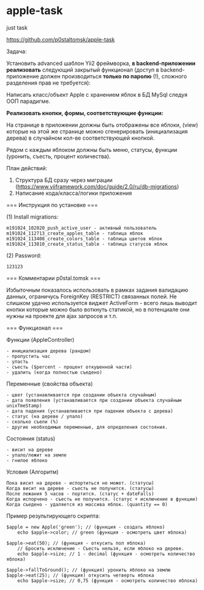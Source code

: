 # apple-task
just task

https://github.com/p0staltomsk/apple-task

Задача:

Установить advanced шаблон Yii2 фреймворка, **в backend-приложении реализовать** следующий закрытый функционал 
(доступ в backend-приложение должен производиться **только по паролю** (!), сложного разделения прав не требуется):

Написать класс/объект Apple с хранением яблок в БД MySql следуя ООП парадигме.

**Реализовать кнопки, формы, соответствующие функции:**

На странице в приложении должны быть отображены все яблоки, (view)
которые на этой же странице можно сгенерировать (инициализация дерева) в случайном кол-ве соответствующей кнопкой.

Рядом с каждым яблоком должны быть меню, статусы, функции (уронить, съесть, процент количества).

План действий:

1) Структура БД сразу через миграции (https://www.yiiframework.com/doc/guide/2.0/ru/db-migrations)
2) Написание кода/класса/логики приложения

=== Инструкция по установке ===

(1) Install migrations:

    m191024_102020_push_active_user - активный пользователь
    m191024_112713_create_apples_table - таблица яблок
    m191024_113408_create_colors_table - таблица цветов яблок
    m191024_113810_create_status_table - таблица статусов яблок
    
(2) Password: 

    123123 

=== Комментарии p0stal.tomsk ===

Избыточным показалось использовать в рамках задания валидацию данных, ограничусь ForeignKey (RESTRICT) связанных полей.
Не слишком удачно используется виджет ActiveForm - всего лишь выводит кнопки которые можно было воткнуть статикой, но в потенциале они нужны на проекте для ajax запросов и т.п.

=== Функционал ===

Функции (AppleController)

    - инициализация дерева (рандом)
    - пропустить час    
    - упасть
    - съесть ($percent - процент откушенной части)
    - удалить (когда полностью съедено)

Переменные (свойства объекта)

    - цвет (устанавливается при создании объекта случайным)
    - дата появления (устанавливается при создании объекта случайным unixTmeStamp)
    - дата падения (устанавливается при падении объекта с дерева)
    - статус (на дереве / упало)
    - сколько съели (%)
    - другие необходимые переменные, для определения состояния.

Состояния (status)

    - висит на дереве
    - упало/лежит на земле
    - гнилое яблоко

Условия (Алгоритм)

    Пока висит на дереве - испортиться не может. (статусы)
    Когда висит на дереве - съесть не получится. (статусы)
    После лежания 5 часов - портится. (статус + dateFalls)
    Когда испорчено - съесть не получится. (статус + исключение в функции)
    Когда съедено - удаляется из массива яблок. (quantity == 0)

Пример результирующего скрипта:

    $apple = new Apple('green'); // (функция - создать яблоко)
        echo $apple->color; // green (функция - осмотреть цвет яблока)
            
    $apple->eat(50); // (функция - откусить пол яблока) 
        // Бросить исключение - Съесть нельзя, если яблоко на дереве.
        echo $apple->size; // 1 - decimal (функция - осмотреть количество яблока)
        
    $apple->fallToGround(); // (функция) уронить яблоко на землю
    $apple->eat(25); // (функция) откусить четверть яблока
        echo $apple->size; // 0,75 (функция - осмотреть количество яблока)
